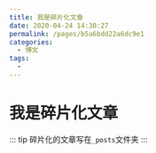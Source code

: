 ```yaml
---
title: 我是碎片化文章
date: 2020-04-24 14:30:27
permalink: /pages/b5a6bdd22a6dc9e1
categories: 
  - 博文
tags: 
  - 
---
```


# 我是碎片化文章

::: tip
碎片化的文章写在`_posts`文件夹
:::